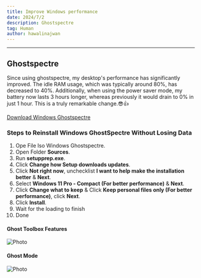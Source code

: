 ```yaml
---
title: Improve Windows performance
date: 2024/7/2
description: Ghostspectre
tag: Human
author: hawalinajwan
---
```

---
## Ghostspectre
Since using ghostspectre, my desktop's performance has significantly improved. The idle RAM usage, which was typically around 80%, has decreased to 40%. Additionally, when using the power saver mode, my battery now lasts 3 hours longer, whereas previously it would drain to 0% in just 1 hour. This is a truly remarkable change.😎👍

[Download Windows Ghostspectre](https://ghostclouds.xyz/wp/w11-24h2-pro/)

### Steps to Reinstall Windows GhostSpectre Without Losing Data
1. Ope File Iso Windows Ghostspectre.
2. Open Folder **Sources**.
3. Run **setupprep.exe**.
4. Click **Change how Setup downloads updates**.
5. Click **Not right now**, unchecklist **I want to help make the installation better** & **Next**.
6. Select **Windows 11 Pro - Compact (For better performance)** & **Next**.
7. Click **Change what to keep** & Click **Keep personal files only (For better performance)**, click **Next**.
8. Click **Install**.
9. Wait for the loading to finish
10. Done

#### Ghost Toolbox Features
<Image
  src="/images/f9f7e9aa.jpg"
  alt="Photo"
  width={562}
  height={375}
  priority
  className="next-image"
/>

#### Ghost Mode
<Image
  src="/images/poweropt.jpg"
  alt="Photo"
  width={562}
  height={375}
  priority
  className="next-image"
/> 
